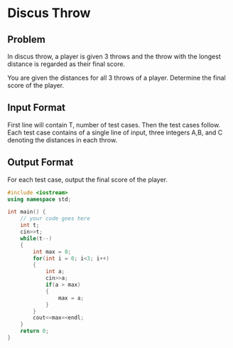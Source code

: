 # Discus Throw
## Problem
In discus throw, a player is given 3 throws and the throw with the longest distance is regarded as their final score.

You are given the distances for all 3 throws of a player. Determine the final score of the player.

## Input Format
First line will contain T, number of test cases. Then the test cases follow.
Each test case contains of a single line of input, three integers A,B, and C denoting the distances in each throw.
## Output Format
For each test case, output the final score of the player.

```cpp
#include <iostream>
using namespace std;

int main() {
	// your code goes here
	int t;
	cin>>t;
	while(t--)
	{
	    int max = 0;
	    for(int i = 0; i<3; i++)
	    {
	        int a;
	        cin>>a;
	        if(a > max)
	        {
	            max = a;
	        }
	    }
	    cout<<max<<endl;
	}
	return 0;
}
```